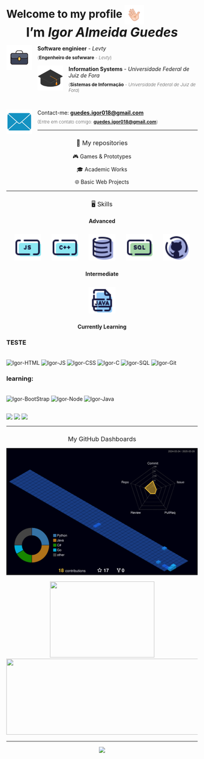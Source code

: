 <!-- Header Section -->
<h2 align="left" style="font-size: 2em; margin-bottom: 0;">
  Welcome to my profile
  <img align="center" width="50px" height="50px" src="./Extra/Icons/hello.gif" alt="Olá">
  <br>
  <p align="center" style="font-size: 1.2em; margin: 0;">I’m <i>Igor Almeida Guedes</i></p>
</h2>




<!-- Sections with Icons and Descriptions -->
<div style="margin: 0;">
  <img align="left" src="./Extra/Images/briefcase.png" alt="Universidade" width="68px" height="65px" style="margin-right: 1em;">
  <p style="margin-left: 3em; font-size: 14px;"><b>Software enginieer</b> - <i>Levty</i></p>
  <p style="margin-left: 3em; margin-top: -0.5em; font-size: 12px; font-weight: 200;"> 
    (<b>Engenheiro de sofwware</b> - <i>Levty</i>)
  </p>
</div>

<div style="margin: 0;">
  <img align="left" src="./Extra/Images/Capelo.png" alt="Universidade" width="68px" height="65px" style="margin-right: 1em;">
  <p style="margin-left: 3em; font-size: 14px;"><b>Information Systems</b> - <i>Universidade Federal de Juiz de Fora</i></p>
  <p style="margin-left: 3em; margin-top: -0.5em; font-size: 12px; font-weight: 200;"> 
    (<b>Sistemas de Informação</b> - <i>Universidade Federal de Juiz de Fora</i>)
  </p>
</div>

</br> 

<div>
  <img align="left" src="./Extra/Images/Email.png" alt="contato" width="68px" height="65px" style="margin-right: 1em;">
  <p style="margin-left: 3em; font-size: 14px;">
    Contact-me: <a href="mailto:guedes.igor018@gmail.com"><b>guedes.igor018@gmail.com</b></a>
  </p>
  <p style="margin-left: 3em; margin-top: -0.5em; font-size: 12px; font-weight: 200;">
    (Entre em contato comigo: <a href="mailto:guedes.igor018@gmail.com"><b>guedes.igor018@gmail.com</b></a>)
  </p>
</div>

<hr>

<!-- repositories Section -->
<div align="center">
  <h3 style="font-weight: 400;">📓 My repositories</h3>
  
  <p style="text-align: center; margin: 10px 0">
    <a href="https://github.com/stars/IgorAlmeidaGuedes/lists/games-prototypes" style="text-decoration: none">🎮 Games & Prototypes</a>
  </p>
  
  <p style="text-align: center; margin: 10px 0">
    <a href="https://github.com/stars/IgorAlmeidaGuedes/lists/academic-works" style="text-decoration: none">🎓 Academic Works</a>
  </p>
  
  <p style="text-align: center; margin: 10px 0">
    <a href="https://github.com/stars/IgorAlmeidaGuedes/lists/basic-web-projects" style="text-decoration: none">🌐 Basic Web Projects</a>
  </p>
</div>

<hr>

<!-- Skills Section -->
<div align="center">
  <h3 style="font-weight: 400;">🖥️ Skills</h3>

  <h4>Advanced</h4>
  <div style="display: flex; flex-wrap: wrap; justify-content: center; gap: 1em;">
    <img style="cursor: pointer; margin: 0.5em;" src="Extra/Skills/Js.png" alt="Git" width="70px" height="70px" title="Js">
    <img style="cursor: pointer; margin: 0.5em;" src="Extra/Skills/c++.png" alt="Git" width="70px" height="70px" title="c++">
    <img style="cursor: pointer; margin: 0.5em;" src="Extra/Skills/Database.png" alt="Git" width="70px" height="70px" title="Database">
    <img style="cursor: pointer; margin: 0.5em;" src="Extra/Skills/SQL.png" alt="Git" width="70px" height="70px" title="SQL">
    <img style="cursor: pointer; margin: 0.5em;" src="Extra/Skills/git.png" alt="Git" width="70px" height="70px" title="git">
  </div>
  
  <h4>Intermediate</h4>
  <div style="display: flex; flex-wrap: wrap; justify-content: center; gap: 1em;">
    <img style="cursor: pointer; margin: 0.5em;" src="Extra/Skills/Java.png" alt="Git" width="70px" height="70px" title="java">
  </div>
  
  <h4>Currently Learning</h4>
  <p style="text-align: center; margin: 10px 0">
    
  </p>
</div>





<!-- Skills Section -->
<h3>TESTE</h3>
<div style="display: inline_block"><br>
  <img align="center" alt="Igor-HTML" height="30" width="40" src="https://cdn.jsdelivr.net/gh/devicons/devicon/icons/html5/html5-original.svg"/>
  <img align="center" alt="Igor-JS" height="30" width="40" src="https://cdn.jsdelivr.net/gh/devicons/devicon/icons/javascript/javascript-original.svg"/>
  <img align="center" alt="Igor-CSS" height="30" width="40" src="https://cdn.jsdelivr.net/gh/devicons/devicon/icons/css3/css3-original.svg" />
  <img align="center" alt="Igor-C" height="30" width="40" src="https://cdn.jsdelivr.net/gh/devicons/devicon/icons/cplusplus/cplusplus-original.svg" />
  <img align="center" alt="Igor-SQL" height="30" width="40" src="https://cdn.jsdelivr.net/gh/devicons/devicon/icons/mysql/mysql-original.svg" />
  <img align="center" alt="Igor-Git" height="30" width="40" src="https://cdn.jsdelivr.net/gh/devicons/devicon/icons/git/git-original.svg"/> 
</div>


### learning:
  
<div style="display: inline_block"><br>
  <img align="center" alt="Igor-BootStrap" height="30" width="40" src="https://cdn.jsdelivr.net/gh/devicons/devicon/icons/bootstrap/bootstrap-original-wordmark.svg" />
  <img align="center" alt="Igor-Node" height="30" width="40" src="https://cdn.jsdelivr.net/gh/devicons/devicon/icons/nodejs/nodejs-plain-wordmark.svg" />
  <img align="center" alt="Igor-Java" height="30" width="40" src="https://cdn.jsdelivr.net/gh/devicons/devicon/icons/java/java-original-wordmark.svg" />
</div>

##

<div> 
  <a href = "mailto:guedes.igor018@gmail.com"><img src="https://img.shields.io/badge/-Gmail-%23333?style=for-the-badge&logo=gmail&logoColor=white"      target="_blank"></a>
  <a href="https://instagram.com/igor_guedes__" target="_blank"><img src="https://img.shields.io/badge/-Instagram-%23E4405F?style=for-the-badge&logo=instagram&logoColor=white" target="_blank"></a>
  <a href="https://www.linkedin.com/in/ígorguedes" target="_blank"><img src="https://img.shields.io/badge/-LinkedIn-%230077B5?style=for-the-badge&logo=linkedin&logoColor=white" target="_blank"></a> 


<hr>

<!-- Stats Section -->
<div align="center">
  <h3 style="margin-bottom: 0; font-weight: 400;">My GitHub Dashboards</h3>

  ![Status](./profile-3d-contrib/profile-night-view.svg)
  
  <div> 
      <img src="https://github-readme-stats.vercel.app/api/top-langs/?username=igorAlmeidaGuedes&layout=compact&theme=tokyonight&hide_border=true&border_radius=4" width="275" height="200"/>
    <img src="https://github-profile-summary-cards.vercel.app/api/cards/profile-details?username=igorAlmeidaGuedes&theme=tokyonight&hide_border=true" width="525" height="200"/>
  </div>
</div>

<hr>

<div align="center">
  <img src="https://profile-counter.glitch.me/IgorAlmeidaGuedes/count.svg?"  />
</div>
